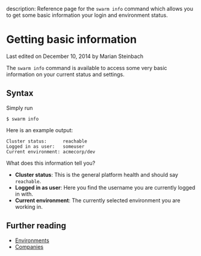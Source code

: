 description: Reference page for the `swarm info` command which allows you to get some basic information your login and environment status.

# Getting basic information

<p class="lastmod">Last edited on December 10, 2014 by Marian Steinbach</p>

The `swarm info` command is available to access some very basic information on your current status and settings.

## Syntax

Simply run

    $ swarm info

Here is an example output:

    Cluster status:      reachable
    Logged in as user:   someuser
    Current environment: acmecorp/dev

What does this information tell you?

* __Cluster status__: This is the general platform health and should say `reachable`.
* __Logged in as user__: Here you find the username you are currently logged in with.
* __Current environment__: The currently selected environment you are working in.

## Further reading

* [Environments](../env/)
* [Companies](../companies/)
